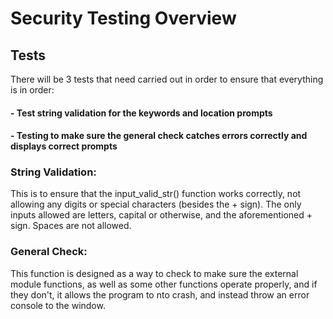 # Security Testing Overview
## Tests
There will be 3 tests that need carried out in order to ensure that everything is in order:
#### - Test string validation for the keywords and location prompts
#### - Testing to make sure the general check catches errors correctly and displays correct prompts

### String Validation:
This is to ensure that the input_valid_str() function works correctly, not allowing any digits or special characters (besides the + sign). The only inputs allowed are letters, capital or otherwise, and the aforementioned + sign. Spaces are not allowed.

### General Check:
This function is designed as a way to check to make sure the external module functions, as well as some other functions operate properly, and if they don't, it allows the program to nto crash, and instead throw an error console to the window.
